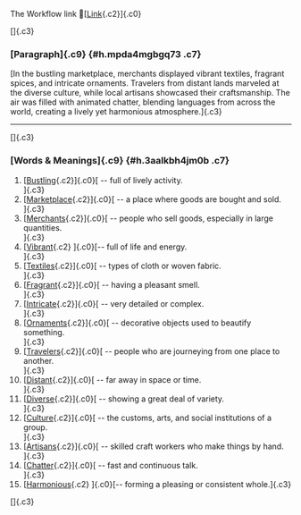 The Workflow link
👏[[Link](https://www.google.com/url?q=http://www.google.com&sa=D&source=editors&ust=1757204240345476&usg=AOvVaw0IJvDYJB3dj8-0zW8FoHv0){.c2}]{.c0}

[]{.c3}

### [Paragraph]{.c9} {#h.mpda4mgbgq73 .c7}

[In the bustling marketplace, merchants displayed vibrant textiles,
fragrant spices, and intricate ornaments. Travelers from distant lands
marveled at the diverse culture, while local artisans showcased their
craftsmanship. The air was filled with animated chatter, blending
languages from across the world, creating a lively yet harmonious
atmosphere.]{.c3}

------------------------------------------------------------------------

[]{.c3}

### [Words & Meanings]{.c9} {#h.3aalkbh4jm0b .c7}

1.  [[Bustling](https://www.google.com/url?q=http://www.google.com&sa=D&source=editors&ust=1757204240346977&usg=AOvVaw3P74QMvQYksVe_0aK3LhU5){.c2}]{.c0}[ --
    full of lively activity.\
    ]{.c3}
2.  [[Marketplace](https://www.google.com/url?q=http://www.google.com&sa=D&source=editors&ust=1757204240347387&usg=AOvVaw1D4rhSH9VdcvU2G9uDqZKV){.c2}]{.c0}[ --
    a place where goods are bought and sold.\
    ]{.c3}
3.  [[Merchants](https://www.google.com/url?q=http://www.google.com&sa=D&source=editors&ust=1757204240347724&usg=AOvVaw1rwA5N4nc6vARPF26iS_1P){.c2}]{.c0}[ --
    people who sell goods, especially in large quantities.\
    ]{.c3}
4.  [[Vibrant](https://www.google.com/url?q=http://www.google.com&sa=D&source=editors&ust=1757204240348041&usg=AOvVaw1ZAG3eMR3tDVYw4Qr3El1P){.c2}
    ]{.c0}[-- full of life and energy.\
    ]{.c3}
5.  [[Textiles](https://www.google.com/url?q=http://www.google.com&sa=D&source=editors&ust=1757204240348258&usg=AOvVaw05D7qM6dAeITH2481r8apb){.c2}]{.c0}[ --
    types of cloth or woven fabric.\
    ]{.c3}
6.  [[Fragrant](https://www.google.com/url?q=http://www.google.com&sa=D&source=editors&ust=1757204240348555&usg=AOvVaw0jB6ibjqGvVKGKET8t08dd){.c2}]{.c0}[ --
    having a pleasant smell.\
    ]{.c3}
7.  [[Intricate](https://www.google.com/url?q=http://www.google.com&sa=D&source=editors&ust=1757204240348775&usg=AOvVaw28X-QeHJxshR0DSNuXP0SQ){.c2}]{.c0}[ --
    very detailed or complex.\
    ]{.c3}
8.  [[Ornaments](https://www.google.com/url?q=http://www.google.com&sa=D&source=editors&ust=1757204240348964&usg=AOvVaw1o1mpcAskr4tKlDb8BsziD){.c2}]{.c0}[ --
    decorative objects used to beautify something.\
    ]{.c3}
9.  [[Travelers](https://www.google.com/url?q=http://www.google.com&sa=D&source=editors&ust=1757204240349311&usg=AOvVaw3d7DLBHdfnpGSLsEmmmJMV){.c2}]{.c0}[ --
    people who are journeying from one place to another.\
    ]{.c3}
10. [[Distant](https://www.google.com/url?q=http://www.google.com&sa=D&source=editors&ust=1757204240349697&usg=AOvVaw00vEvMNNrplQt2f4tH3QoL){.c2}]{.c0}[ --
    far away in space or time.\
    ]{.c3}
11. [[Diverse](https://www.google.com/url?q=http://www.google.com&sa=D&source=editors&ust=1757204240349918&usg=AOvVaw0H2UuCDMv7hKkfk5QENZeb){.c2}]{.c0}[ --
    showing a great deal of variety.\
    ]{.c3}
12. [[Culture](https://www.google.com/url?q=http://www.google.com&sa=D&source=editors&ust=1757204240350187&usg=AOvVaw2x4BiCwuEHyj8kgr3fEwFI){.c2}]{.c0}[ --
    the customs, arts, and social institutions of a group.\
    ]{.c3}
13. [[Artisans](https://www.google.com/url?q=http://www.google.com&sa=D&source=editors&ust=1757204240350695&usg=AOvVaw2VnNp0lZtiQ1GVa7-gXnhJ){.c2}]{.c0}[ --
    skilled craft workers who make things by hand.\
    ]{.c3}
14. [[Chatter](https://www.google.com/url?q=http://www.google.com&sa=D&source=editors&ust=1757204240351059&usg=AOvVaw0pJxw3LNUAc-ztXLhUX6yG){.c2}]{.c0}[ --
    fast and continuous talk.\
    ]{.c3}
15. [[Harmonious](https://www.google.com/url?q=http://www.google.com&sa=D&source=editors&ust=1757204240351359&usg=AOvVaw0Ndf7KyhMo4IZ9J9esQkND){.c2}
    ]{.c0}[-- forming a pleasing or consistent whole.]{.c3}

[]{.c3}
